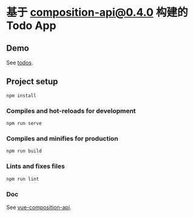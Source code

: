 # 基于 composition-api@0.4.0 构建的 Todo App

## Demo
See [todos](http://project.ifable.cn/todos).

## Project setup
```
npm install
```

### Compiles and hot-reloads for development
```
npm run serve
```

### Compiles and minifies for production
```
npm run build
```

### Lints and fixes files
```
npm run lint
```

### Doc
See [vue-composition-api](https://vue-composition-api-rfc.netlify.com/).
